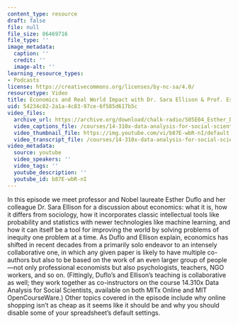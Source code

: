 ```yaml
---
content_type: resource
draft: false
file: null
file_size: 86469716
file_type: ''
image_metadata:
  caption: ''
  credit: ''
  image-alt: ''
learning_resource_types:
- Podcasts
license: https://creativecommons.org/licenses/by-nc-sa/4.0/
resourcetype: Video
title: Economics and Real World Impact with Dr. Sara Ellison & Prof. Esther Duflo
uid: 54234c82-2a1a-4c83-97ce-6f585d617b5c
video_files:
  archive_url: https://archive.org/download/chalk-radio/S05E04_Esther_Duflo_and_Sara_Ellison_360p.mp4
  video_captions_file: /courses/14-310x-data-analysis-for-social-scientists-spring-2023/b87E-wbR-nI_captions.webvtt
  video_thumbnail_file: https://img.youtube.com/vi/b87E-wbR-nI/default.jpg
  video_transcript_file: /courses/14-310x-data-analysis-for-social-scientists-spring-2023/b87E-wbR-nI_transcript.pdf
video_metadata:
  source: youtube
  video_speakers: ''
  video_tags: ''
  youtube_description: ''
  youtube_id: b87E-wbR-nI
---
```

In this episode we meet professor and Nobel laureate Esther Duflo and her colleague Dr. Sara Ellison for a discussion about economics: what it is, how it differs from sociology, how it incorporates classic intellectual tools like probability and statistics with newer technologies like machine learning, and how it can itself be a tool for improving the world by solving problems of inequity one problem at a time. As Duflo and Ellison explain, economics has shifted in recent decades from a primarily solo endeavor to an intensely collaborative one, in which any given paper is likely to have multiple co-authors but also to be based on the work of an even larger group of people—not only professional economists but also psychologists, teachers, NGO workers, and so on. (Fittingly, Duflo’s and Ellison’s teaching is collaborative as well; they work together as co-instructors on the course 14.310x Data Analysis for Social Scientists, available on both MITx Online and MIT OpenCourseWare.) Other topics covered in the episode include why online shopping isn’t as cheap as it seems like it should be and why you should disable some of your spreadsheet’s default settings.